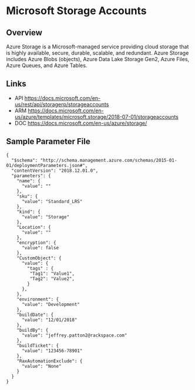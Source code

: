 # Microsoft Storage Accounts

## Overview
Azure Storage is a Microsoft-managed service providing cloud storage that is highly available, secure, durable, scalable, and redundant. Azure Storage includes Azure Blobs (objects), Azure Data Lake Storage Gen2, Azure Files, Azure Queues, and Azure Tables.

## Links
- API https://docs.microsoft.com/en-us/rest/api/storagerp/storageaccounts
- ARM https://docs.microsoft.com/en-us/azure/templates/microsoft.storage/2018-07-01/storageaccounts
- DOC https://docs.microsoft.com/en-us/azure/storage/

## Sample Parameter File
```
{
  "$schema": "http://schema.management.azure.com/schemas/2015-01-01/deploymentParameters.json#",
  "contentVersion": "2018.12.01.0",
  "parameters": {
    "name": {
      "value": ""
    },
    "sku": {
      "value": "Standard_LRS"
    },
    "kind": {
      "value": "Storage"
    },
    "Location": {
      "value": ""
    },
    "encryption": {
      "value": false
    },
    "CustomObject": {
      "value": {
        "tags" : {
         "Tag1": "Value1",
         "Tag2": "Value2",
        }
      },
    },
    "environment": {
      "value": "Development"
    },
    "buildDate": {
      "value": "12/01/2018"
    },
    "buildBy": {
      "value": "jeffrey.patton2@rackspace.com"
    },
    "buildTicket": {
      "value": "123456-78901"
    },
    "RaxAutomationExclude": {
      "value": "None"
    }
  }
}
```